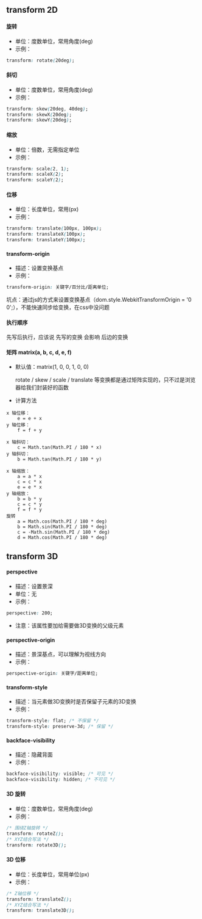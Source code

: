 ## transform 2D

#### 旋转   
* 单位：度数单位，常用角度(deg)
* 示例：
```css
transform: rotate(20deg);
```

#### 斜切  
* 单位：度数单位，常用角度(deg)
* 示例：
```css
transform: skew(20deg, 40deg);
transform: skewX(20deg);
transform: skewY(20deg);
```

#### 缩放  
* 单位：倍数，无需指定单位
* 示例：
```css
transform: scale(2, 1);
transform: scaleX(2);
transform: scaleY(2);
```

#### 位移  
* 单位：长度单位，常用(px)
* 示例：
```css
transform: translate(100px, 100px);
transform: translateX(100px);
transform: translateY(100px);
```

#### transform-origin 
* 描述：设置变换基点
* 示例：
```css
transform-origin: 关键字/百分比/距离单位;
```

<p class="tip">坑点：通过js的方式来设置变换基点（dom.style.WebkitTransformOrigin = '0 0';），不能快速同步给变换，在css中没问题</p>

#### 执行顺序

先写后执行，应该说 先写的变换 会影响 后边的变换

#### 矩阵 matrix(a, b, c, d, e, f)
* 默认值：matrix(1, 0, 0, 1, 0, 0)
    
    rotate / skew / scale / translate 等变换都是通过矩阵实现的，只不过是浏览器给我们封装好的函数

* 计算方法
```
x 轴位移：
    e = e + x
y 轴位移：
    f = f + y

x 轴斜切：
    c = Math.tan(Math.PI / 180 * x)
y 轴斜切：
    b = Math.tan(Math.PI / 180 * y)

x 轴缩放：
    a = a * x
    c = c * x
    e = e * x
y 轴缩放：
    b = b * y
    c = c * y
    f = f * y
旋转
    a = Math.cos(Math.PI / 180 * deg)
    b = Math.sin(Math.PI / 180 * deg)
    c = -Math.sin(Math.PI / 180 * deg)
    d = Math.cos(Math.PI / 180 * deg)
```

## transform 3D

#### perspective
* 描述：设置景深
* 单位：无
* 示例：
```css
perspective: 200;
```
* 注意：该属性要加给需要做3D变换的父级元素

#### perspective-origin
* 描述：景深基点，可以理解为视线方向
* 示例：
```css
perspective-origin: 关键字/距离单位;
```

#### transform-style
* 描述：当元素做3D变换时是否保留子元素的3D变换
* 示例：
```css
transform-style: flat; /* 不保留 */
transform-style: preserve-3d; /* 保留 */
```

#### backface-visibility
* 描述：隐藏背面
* 示例：
```css
backface-visibility: visible; /* 可见 */
backface-visibility: hidden; /* 不可见 */
```

#### 3D 旋转
* 单位：度数单位，常用角度(deg)
* 示例：
```css
/* 围绕Z轴旋转 */
transform: rotateZ();
/* XYZ结合写法 */
transform: rotate3D();
```

#### 3D 位移
* 单位：长度单位，常用单位(px)
* 示例：
```css
/* Z轴位移 */
transform: translateZ();
/* XYZ结合写法 */
transform: translate3D();
```












